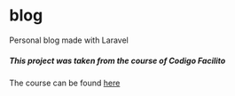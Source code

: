 # blog
Personal blog made with Laravel

##### This project was taken from the course of Codigo Facilito
The course can be found [here](https://www.youtube.com/watch?v=nkkVlyynkaQ&list=PLK0Qy1n0iBQSis3AJUBUlMUyJdlYQ7VX2&index=1)


